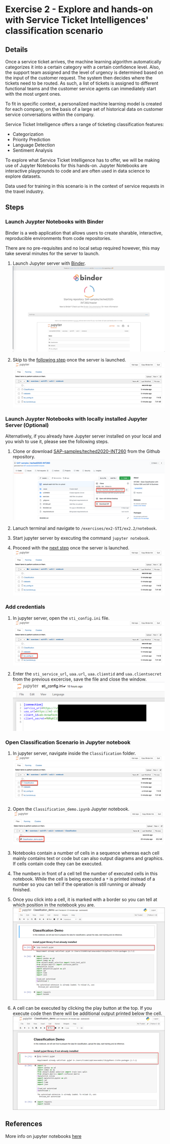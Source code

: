 # Exercise 2 - Explore and hands-on with Service Ticket Intelligences' classification scenario 

## Details
Once a service ticket arrives, the machine learning algorithm automatically categorizes it into a certain category with a certain confidence level. Also, the support team assigned and the level of urgency is determined based on the input of the customer request. The system then decides where the tickets need to be routed. As such, a list of tickets is assigned to different functional teams and the customer service agents can immediately start with the most urgent ones.

To fit in specific context, a personalized machine learning model is created for each company, on the basis of a large set of historical data on customer service conversations within the company.

Service Ticket Intelligence offers a range of ticketing classification features:
- Categorization
- Priority Prediction
- Language Detection
- Sentiment Analysis

To explore what Service Ticket Intelligence has to offer, we will be making use of Jupyter Notebooks for this hands-on. Jupyter Notebooks are interactive playgrounds to code and are often used in data science to explore datasets.

Data used for training in this scenario is in the context of service requests in the travel industry.

## Steps

### Launch Juypter Notebooks with Binder
Binder is a web application that allows users to create sharable, interactive, reproducible environments from code repositories.

There are no pre-requisites and no local setup required however, this may take several minutes for the server to launch.

1. Launch Jupyter server with [Binder](https://mybinder.org/v2/gh/SAP-samples/teched2020-INT260/master?filepath=%2Fexercises%2Fex2-STI%2Fex2.2%2Fnotebook). 
   ![](../images/2.1.png)
   
1. Skip to the [following step](#Add-credentials) once the server is launched.
   ![](../images/2.2.png)

### Launch Juypter Notebooks with locally installed Jupyter Server (Optional)
Alternatively, if you already have Jupyter server installed on your local and you wish to use it, please see the following steps.

1. Clone or download [SAP-samples/teched2020-INT260](https://github.com/SAP-samples/teched2020-INT260) from the Github repository.
   ![](../images/2.3.png)

1. Lanuch terminal and navigate to `/exercises/ex2-STI/ex2.2/notebook`.

1. Start jupyter server by executing the command `jupyter notebook`.

1. Proceed with the [next step](#Add-credentials) once the server is launched.
   ![](../images/2.2.png)
 
### Add credentials 
1. In jupyter server, open the `sti_config.ini` file.
   ![](../images/2.4.png)

1. Enter the `sti_service_url`, `uaa.url`, `uaa.clientid` and `uaa.clientsecret` from the previous excercise, save the file and close the window.
   ![](../images/2.5.png)

### Open Classification Scenario in Jupyter notebook
1. In jupyter server, navigate inside the `Classification` folder.
   ![](../images/2.6.png)

1. Open the `Classification_demo.ipynb` Jupyter notebook.
   ![](../images/2.7.png)
   
1. Notebooks contain a number of cells in a sequence whereas each cell mainly contains text or code but can also output diagrams and graphics. If cells contain code they can be executed.

1. The numbers in front of a cell tell the number of executed cells in this notebook. While the cell is being executed a `*` is printed instead of a number so you can tell if the operation is still running or already finished.

1. Once you click into a cell, it is marked with a border so you can tell at which position in the notebook you are.
   ![](../images/2.8.png)
   
1. A cell can be executed by clicking the play button at the top. If you execute code then there will be additional output printed below the cell.
   ![](../images/2.9.png)

## References
More info on jupyter notebooks [here](https://www.dataquest.io/blog/jupyter-notebook-tutorial/)
